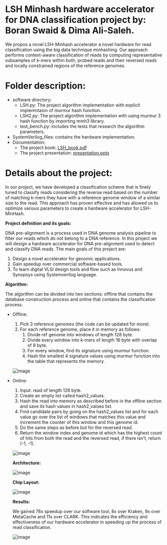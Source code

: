 # LSH Minhash hardware accelerator for DNA classification project by: Boran Swaid & Dima Ali-Saleh.

We propos a novel LSH-Minhash accelerator a novel hardware for read classification using the big data technique minhashing.
Our approach performs context-aware classification of reads by computing representative subsamples of k-mers within both, 
probed reads and their reversed reads and locally constrained regions of the reference genomes.

# Folder description:

* software directory:
  - LSH.py: The project algorithm implementation with explicit implemntaion of murmur hash function.
  - LSH2.py:  The project algorithm implementation with using murmur 3 hash function by importing mmh3 library.
  - test_bench.py: includes the tests that research the algorithm parameters.
* SystemVerilog_files: contains the hardware implementation.
* Documentation:
  - The project book: [LSH_book.pdf](Documentation/LSH_book.pdf)
  - The project presentation: [presentation.pptx](Documentation/presentation.pptx)
  
# Details about the project:

In our project, we have developed a classification scheme that is finely tuned to classify reads considering the reverse read
based on the number of matching k-mers they have with a reference genome window of a similar size to the read.
This approach has proven effective and has allowed us to optimize various parameters to create a hardware accelerator for LSH-MinHash.


**Project definition and its goals:**

DNA pre-alignment is a process used in DNA genome analysis pipeline to filter our reads which do not belong to a DNA reference.
In this project we will design a hardware accelerator for DNA pre-alignment used to detect and classify DNA reads.
The main goals of this project are:

  1. Design a novel accelerator for genomic applications.
  2. Gain speedup over commercial software-based tools.
  3. To learn digital VLSI design tools and flow such as Innovus and Synopsys using Systemverilog language.

**Algorithm:**

The algorithm can be divided into two sections: offline that contains the database construction process and online 
that contains the classification process.
* Offline:
  1. Pick 3 reference genomes (the code can be updated for more).
  2. For each reference genome, place it in memory as follows:
     1) Divide ref genome into windows of length 128 byte.
     2) Divide every window into k-mers of length 16 byte with overlap of 8 byte.
     3) For every window, find its signature using murmur function.
     4) Hash the smallest 4 signature values using murmur function into the table that represents the memory.

  ![image](https://github.com/BoranSwaid/LSH-minhash-accelerator-project/assets/75131035/ce3154e0-2f36-4105-8f1b-f80e6e635438)

* Online:
  1. Input: read of length 128 byte.
  2. Create an empty list called hash2_values.
  3. Hash the read into memory as described before in the offline section and save its hash values in hash2_values list.
  4. Find candidate pairs by going on the hash2_values list and for each value go over the list of windows that matches
     this value and increment the counter of this window and this genome id.
  5. Do the same steps as before but for the reversed read.
  6. Return the window index and genome id which has the highest count of hits from both the read and the reversed read,
     if there isn’t, return (-1, -1).
     
  ![image](https://github.com/BoranSwaid/LSH-minhash-accelerator-project/assets/75131035/e4001db1-7bf9-4111-b8fd-055cedf9d5d1)

  **Architecture:**
  
  ![image](https://github.com/BoranSwaid/LSH-minhash-accelerator-project/assets/75131035/280604e6-893a-40b2-8dda-2a1251dabed7)

  **Chip Layout:**
  
  ![image](https://github.com/BoranSwaid/LSH-minhash-accelerator-project/assets/75131035/84313122-1403-4d80-8c98-eed962c48078)

  **Results:**
  
  We gained 78x speedup over our software tool, 8x over Kraken, 9x over MetaCache and 11x over CLARK.
  This indicates the efficiency and effectiveness of our hardware accelerator in speeding up the process of read classification.

  ![image](https://github.com/BoranSwaid/LSH-minhash-accelerator-project/assets/75131035/49ef9cf2-33e1-49eb-b5cf-83f38701ce64)


  









